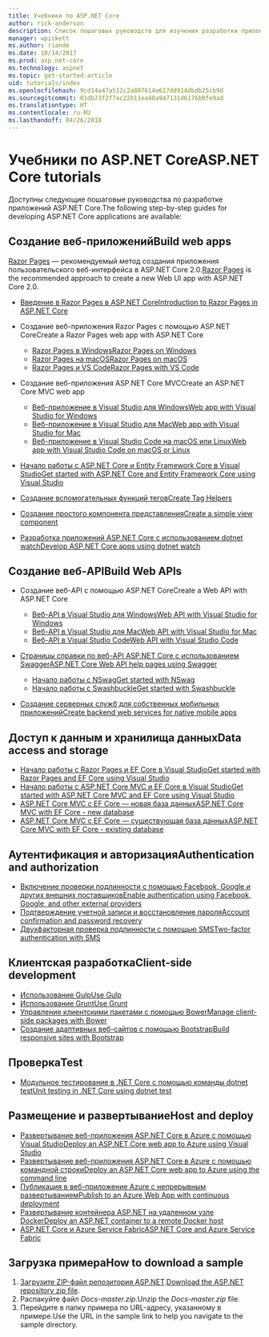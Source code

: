 ```yaml
---
title: Учебники по ASP.NET Core
author: rick-anderson
description: Список пошаговых руководств для изучения разработки приложений ASP.NET Core.
manager: wpickett
ms.author: riande
ms.date: 10/14/2017
ms.prod: asp.net-core
ms.technology: aspnet
ms.topic: get-started-article
uid: tutorials/index
ms.openlocfilehash: 9cd14a47a512c2a887614e617dd914dbdb25cb9d
ms.sourcegitcommit: 01db73f2f7ac22b11ea48a947131d6176b0fe9ad
ms.translationtype: HT
ms.contentlocale: ru-RU
ms.lasthandoff: 04/26/2018
---
```

# <a name="aspnet-core-tutorials"></a><span data-ttu-id="3c416-103">Учебники по ASP.NET Core</span><span class="sxs-lookup"><span data-stu-id="3c416-103">ASP.NET Core tutorials</span></span>

<span data-ttu-id="3c416-104">Доступны следующие пошаговые руководства по разработке приложений ASP.NET Core.</span><span class="sxs-lookup"><span data-stu-id="3c416-104">The following step-by-step guides for developing ASP.NET Core applications are available:</span></span>

## <a name="build-web-apps"></a><span data-ttu-id="3c416-105">Создание веб-приложений</span><span class="sxs-lookup"><span data-stu-id="3c416-105">Build web apps</span></span>

<span data-ttu-id="3c416-106">[Razor Pages](xref:mvc/razor-pages/index) — рекомендуемый метод создания приложения пользовательского веб-интерфейса в ASP.NET Core 2.0.</span><span class="sxs-lookup"><span data-stu-id="3c416-106">[Razor Pages](xref:mvc/razor-pages/index) is the recommended approach to create a new Web UI app with ASP.NET Core 2.0.</span></span>

* [<span data-ttu-id="3c416-107">Введение в Razor Pages в ASP.NET Core</span><span class="sxs-lookup"><span data-stu-id="3c416-107">Introduction to Razor Pages in ASP.NET Core</span></span>](xref:mvc/razor-pages/index)
* <span data-ttu-id="3c416-108">Создание веб-приложения Razor Pages с помощью ASP.NET Core</span><span class="sxs-lookup"><span data-stu-id="3c416-108">Create a Razor Pages web app with ASP.NET Core</span></span>

   * [<span data-ttu-id="3c416-109">Razor Pages в Windows</span><span class="sxs-lookup"><span data-stu-id="3c416-109">Razor Pages on Windows</span></span>](xref:tutorials/razor-pages/index)
   * [<span data-ttu-id="3c416-110">Razor Pages на macOS</span><span class="sxs-lookup"><span data-stu-id="3c416-110">Razor Pages on macOS</span></span>](xref:tutorials/razor-pages-mac/index)
   * [<span data-ttu-id="3c416-111">Razor Pages и VS Code</span><span class="sxs-lookup"><span data-stu-id="3c416-111">Razor Pages with VS Code</span></span>](xref:tutorials/razor-pages-vsc/index)  

* <span data-ttu-id="3c416-112">Создание веб-приложения ASP.NET Core MVC</span><span class="sxs-lookup"><span data-stu-id="3c416-112">Create an ASP.NET Core MVC web app</span></span>

   * [<span data-ttu-id="3c416-113">Веб-приложение в Visual Studio для Windows</span><span class="sxs-lookup"><span data-stu-id="3c416-113">Web app with Visual Studio for Windows</span></span>](xref:tutorials/first-mvc-app/index)
   * [<span data-ttu-id="3c416-114">Веб-приложение в Visual Studio для Mac</span><span class="sxs-lookup"><span data-stu-id="3c416-114">Web app with Visual Studio for Mac</span></span>](xref:tutorials/first-mvc-app-mac/index)
   * [<span data-ttu-id="3c416-115">Веб-приложение в Visual Studio Code на macOS или Linux</span><span class="sxs-lookup"><span data-stu-id="3c416-115">Web app with Visual Studio Code on macOS or Linux</span></span>](xref:tutorials/first-mvc-app-xplat/index)

* [<span data-ttu-id="3c416-116">Начало работы с ASP.NET Core и Entity Framework Core в Visual Studio</span><span class="sxs-lookup"><span data-stu-id="3c416-116">Get started with ASP.NET Core and Entity Framework Core using Visual Studio</span></span>](xref:data/ef-mvc/index)
* [<span data-ttu-id="3c416-117">Создание вспомогательных функций тегов</span><span class="sxs-lookup"><span data-stu-id="3c416-117">Create Tag Helpers</span></span>](xref:mvc/views/tag-helpers/authoring)
* [<span data-ttu-id="3c416-118">Создание простого компонента представления</span><span class="sxs-lookup"><span data-stu-id="3c416-118">Create a simple view component</span></span>](xref:mvc/views/view-components#walkthrough-creating-a-simple-view-component)
* [<span data-ttu-id="3c416-119">Разработка приложений ASP.NET Core с использованием dotnet watch</span><span class="sxs-lookup"><span data-stu-id="3c416-119">Develop ASP.NET Core apps using dotnet watch</span></span>](xref:tutorials/dotnet-watch)

## <a name="build-web-apis"></a><span data-ttu-id="3c416-120">Создание веб-API</span><span class="sxs-lookup"><span data-stu-id="3c416-120">Build Web APIs</span></span>
* <span data-ttu-id="3c416-121">Создание веб-API с помощью ASP.NET Core</span><span class="sxs-lookup"><span data-stu-id="3c416-121">Create a Web API with ASP.NET Core</span></span>

  * [<span data-ttu-id="3c416-122">Веб-API в Visual Studio для Windows</span><span class="sxs-lookup"><span data-stu-id="3c416-122">Web API with Visual Studio for Windows</span></span>](xref:tutorials/first-web-api)
  * [<span data-ttu-id="3c416-123">Веб-API в Visual Studio для Mac</span><span class="sxs-lookup"><span data-stu-id="3c416-123">Web API with Visual Studio for Mac</span></span>](xref:tutorials/first-web-api-mac)
  * [<span data-ttu-id="3c416-124">Веб-API в Visual Studio Code</span><span class="sxs-lookup"><span data-stu-id="3c416-124">Web API with Visual Studio Code</span></span>](xref:tutorials/web-api-vsc)

* [<span data-ttu-id="3c416-125">Страницы справки по веб-API ASP.NET Core с использованием Swagger</span><span class="sxs-lookup"><span data-stu-id="3c416-125">ASP.NET Core Web API help pages using Swagger</span></span>](xref:tutorials/web-api-help-pages-using-swagger)
  * [<span data-ttu-id="3c416-126">Начало работы с NSwag</span><span class="sxs-lookup"><span data-stu-id="3c416-126">Get started with NSwag</span></span>](xref:tutorials/get-started-with-nswag)
  * [<span data-ttu-id="3c416-127">Начало работы с Swashbuckle</span><span class="sxs-lookup"><span data-stu-id="3c416-127">Get started with Swashbuckle</span></span>](xref:tutorials/get-started-with-swashbuckle)

* [<span data-ttu-id="3c416-128">Создание серверных служб для собственных мобильных приложений</span><span class="sxs-lookup"><span data-stu-id="3c416-128">Create backend web services for native mobile apps</span></span>](xref:mobile/native-mobile-backend)

## <a name="data-access-and-storage"></a><span data-ttu-id="3c416-129">Доступ к данным и хранилища данных</span><span class="sxs-lookup"><span data-stu-id="3c416-129">Data access and storage</span></span>
* [<span data-ttu-id="3c416-130">Начало работы с Razor Pages и EF Core в Visual Studio</span><span class="sxs-lookup"><span data-stu-id="3c416-130">Get started with Razor Pages and EF Core using Visual Studio</span></span>](xref:data/ef-rp/intro)
* [<span data-ttu-id="3c416-131">Начало работы с ASP.NET Core MVC и EF Core в Visual Studio</span><span class="sxs-lookup"><span data-stu-id="3c416-131">Get started with ASP.NET Core MVC and EF Core using Visual Studio</span></span>](xref:data/ef-mvc/index)
* [<span data-ttu-id="3c416-132">ASP.NET Core MVC с EF Core — новая база данных</span><span class="sxs-lookup"><span data-stu-id="3c416-132">ASP.NET Core MVC with EF Core - new database</span></span>](/ef/core/get-started/aspnetcore/new-db)
* [<span data-ttu-id="3c416-133">ASP.NET Core MVC с EF Core — существующая база данных</span><span class="sxs-lookup"><span data-stu-id="3c416-133">ASP.NET Core MVC with EF Core - existing database</span></span>](/ef/core/get-started/aspnetcore/existing-db)

## <a name="authentication-and-authorization"></a><span data-ttu-id="3c416-134">Аутентификация и авторизация</span><span class="sxs-lookup"><span data-stu-id="3c416-134">Authentication and authorization</span></span>
* [<span data-ttu-id="3c416-135">Включение проверки подлинности с помощью Facebook, Google и других внешних поставщиков</span><span class="sxs-lookup"><span data-stu-id="3c416-135">Enable authentication using Facebook, Google, and other external providers</span></span>](xref:security/authentication/social/index)
* [<span data-ttu-id="3c416-136">Подтверждение учетной записи и восстановление пароля</span><span class="sxs-lookup"><span data-stu-id="3c416-136">Account confirmation and password recovery</span></span>](xref:security/authentication/accconfirm)
* [<span data-ttu-id="3c416-137">Двухфакторная проверка подлинности с помощью SMS</span><span class="sxs-lookup"><span data-stu-id="3c416-137">Two-factor authentication with SMS</span></span>](xref:security/authentication/2fa)

## <a name="client-side-development"></a><span data-ttu-id="3c416-138">Клиентская разработка</span><span class="sxs-lookup"><span data-stu-id="3c416-138">Client-side development</span></span>
* [<span data-ttu-id="3c416-139">Использование Gulp</span><span class="sxs-lookup"><span data-stu-id="3c416-139">Use Gulp</span></span>](xref:client-side/using-gulp)
* [<span data-ttu-id="3c416-140">Использование Grunt</span><span class="sxs-lookup"><span data-stu-id="3c416-140">Use Grunt</span></span>](xref:client-side/using-grunt)
* [<span data-ttu-id="3c416-141">Управление клиентскими пакетами с помощью Bower</span><span class="sxs-lookup"><span data-stu-id="3c416-141">Manage client-side packages with Bower</span></span>](xref:client-side/bower)
* [<span data-ttu-id="3c416-142">Создание адаптивных веб-сайтов с помощью Bootstrap</span><span class="sxs-lookup"><span data-stu-id="3c416-142">Build responsive sites with Bootstrap</span></span>](xref:client-side/bootstrap)

## <a name="test"></a><span data-ttu-id="3c416-143">Проверка</span><span class="sxs-lookup"><span data-stu-id="3c416-143">Test</span></span>
* [<span data-ttu-id="3c416-144">Модульное тестирование в .NET Core с помощью команды dotnet test</span><span class="sxs-lookup"><span data-stu-id="3c416-144">Unit testing in .NET Core using dotnet test</span></span>](/dotnet/articles/core/testing/unit-testing-with-dotnet-test)

## <a name="host-and-deploy"></a><span data-ttu-id="3c416-145">Размещение и развертывание</span><span class="sxs-lookup"><span data-stu-id="3c416-145">Host and deploy</span></span>
* [<span data-ttu-id="3c416-146">Развертывание веб-приложения ASP.NET Core в Azure с помощью Visual Studio</span><span class="sxs-lookup"><span data-stu-id="3c416-146">Deploy an ASP.NET Core web app to Azure using Visual Studio</span></span>](xref:tutorials/publish-to-azure-webapp-using-vs)
* [<span data-ttu-id="3c416-147">Развертывание веб-приложения ASP.NET Core в Azure с помощью командной строки</span><span class="sxs-lookup"><span data-stu-id="3c416-147">Deploy an ASP.NET Core web app to Azure using the command line</span></span>](xref:tutorials/publish-to-azure-webapp-using-cli)
* [<span data-ttu-id="3c416-148">Публикация в веб-приложение Azure с непрерывным развертыванием</span><span class="sxs-lookup"><span data-stu-id="3c416-148">Publish to an Azure Web App with continuous deployment</span></span>](xref:host-and-deploy/azure-apps/azure-continuous-deployment)
* [<span data-ttu-id="3c416-149">Развертывание контейнера ASP.NET на удаленном узле Docker</span><span class="sxs-lookup"><span data-stu-id="3c416-149">Deploy an ASP.NET container to a remote Docker host</span></span>](/azure/vs-azure-tools-docker-hosting-web-apps-in-docker)
* [<span data-ttu-id="3c416-150">ASP.NET Core и Azure Service Fabric</span><span class="sxs-lookup"><span data-stu-id="3c416-150">ASP.NET Core and Azure Service Fabric</span></span>](/azure/service-fabric/service-fabric-add-a-web-frontend)

<a name="download"></a> 
## <a name="how-to-download-a-sample"></a><span data-ttu-id="3c416-151">Загрузка примера</span><span class="sxs-lookup"><span data-stu-id="3c416-151">How to download a sample</span></span>
1. <span data-ttu-id="3c416-152">[Загрузите ZIP-файл репозитория ASP.NET](https://codeload.github.com/aspnet/Docs/zip/master).</span><span class="sxs-lookup"><span data-stu-id="3c416-152">[Download the ASP.NET repository zip file](https://codeload.github.com/aspnet/Docs/zip/master).</span></span>
1. <span data-ttu-id="3c416-153">Распакуйте файл *Docs-master.zip*.</span><span class="sxs-lookup"><span data-stu-id="3c416-153">Unzip the *Docs-master.zip* file.</span></span>
1. <span data-ttu-id="3c416-154">Перейдите в папку примера по URL-адресу, указанному в примере.</span><span class="sxs-lookup"><span data-stu-id="3c416-154">Use the URL in the sample link to help you navigate to the sample directory.</span></span> 
